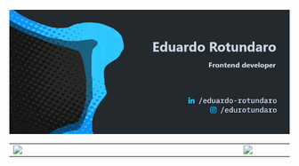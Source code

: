 ![Cover](https://github.com/EduardoRotundaro/EduardoRotundaro/blob/main/cover.jpg?raw=true)

<center>
    <table>
        <tr>
            <td><img width="400px" align="left" src="https://github-readme-stats.vercel.app/api/top-langs/?username=EduardoRotundaro&hide=html&layout=compact&theme=buefy" /></td>
            <td><img width="495px" align="left" src="https://github-readme-stats.vercel.app/api?username=EduardoRotundaro&theme=buefy"/></td>
        </tr>   
    </table>
</center> 

<!--
**EduardoRotundaro/EduardoRotundaro** is a ✨ _special_ ✨ repository because its `README.md` (this file) appears on your GitHub profile.

Here are some ideas to get you started:

- 🔭 I’m currently working on ...
- 🌱 I’m currently learning ...
- 👯 I’m looking to collaborate on ...
- 🤔 I’m looking for help with ...
- 💬 Ask me about ...
- 📫 How to reach me: ...
- 😄 Pronouns: ...
- ⚡ Fun fact: ...
-->
